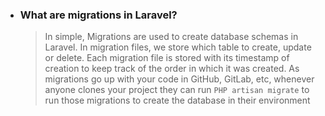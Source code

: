 - ### What are migrations in Laravel?
  > In simple, Migrations are used to create database schemas in Laravel. In migration files, we store which table to create, update or delete.  Each migration file is stored with its timestamp of creation to keep track of the order in which it was created. As migrations go up with your code in GitHub, GitLab, etc, whenever anyone clones your project they can run `PHP artisan migrate` to run those migrations to create the database in their environment
